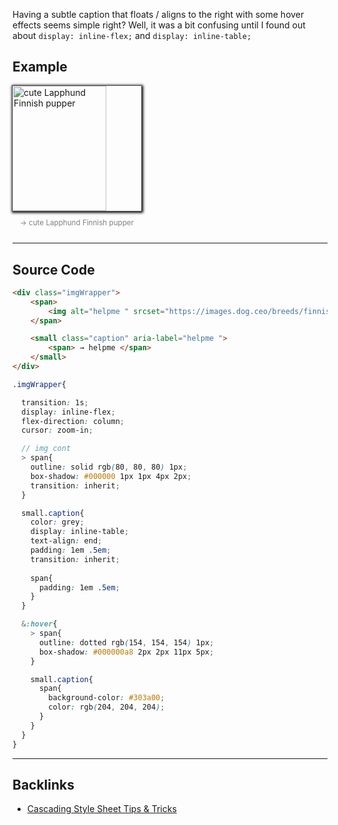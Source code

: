 Having a subtle caption that floats / aligns to the right with some hover effects seems simple right? Well, it was a bit confusing until I found out about `display: inline-flex;` and  `display: inline-table;`

## Example
<html> <head> <style>.imgWrapper:hover > span {outline:dotted #9a9a9a 1px;box-shadow:#000 a8 2px 2px 11px 5px} .imgWrapper:hover small.caption span {background-color:#303a00;color:#ccc}</style> </head> <body> <div class="imgWrapper" style="cursor:zoom-in; display:inline-flex; flex-direction:column; transition:1s"> <span style="box-shadow:#000 1px 1px 4px 2px; outline:solid #505050 1px; transition:inherit"> <img alt="cute Lapphund Finnish pupper " srcset="https://images.dog.ceo/breeds/finnish-lapphund/mochilamvan.jpg" width=150 height=200> </span> <small class="caption" aria-label="also a custom tooltip " style="color:grey; display:inline-table; padding:1em 0.5em; text-align:end; transition:inherit" align="end"> <span style="padding:1em 0.5em"> → cute Lapphund Finnish pupper </span> </small> </div> </body> </html>

---
## Source Code

```html
<div class="imgWrapper">
	<span>
		<img alt="helpme " srcset="https://images.dog.ceo/breeds/finnish-lapphund/mochilamvan.jpg" >
	</span>

	<small class="caption" aria-label="helpme ">
		<span> → helpme </span>
	</small>
</div>
```

```scss
.imgWrapper{

  transition: 1s;
  display: inline-flex;
  flex-direction: column;
  cursor: zoom-in;

  // img cont
  > span{
    outline: solid rgb(80, 80, 80) 1px;
    box-shadow: #000000 1px 1px 4px 2px;
    transition: inherit;
  }

  small.caption{
    color: grey;
    display: inline-table;
    text-align: end;
    padding: 1em .5em;
    transition: inherit;
    
    span{
      padding: 1em .5em;
    }
  }

  &:hover{
    > span{
      outline: dotted rgb(154, 154, 154) 1px;
      box-shadow: #000000a8 2px 2px 11px 5px;
    }

    small.caption{
      span{
        background-color: #303a00;
        color: rgb(204, 204, 204);
      }
    }
  }
}
```


---

## Backlinks
- [Cascading Style Sheet Tips & Tricks](📁developer/CSS/Cascading%20Style%20Sheet%20Tips%20&%20Tricks.md)